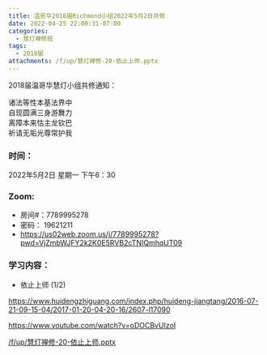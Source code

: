 ```yaml
---
title: 温哥华2018届Richmond小组2022年5月2日共修
date: 2022-04-25 22:00:31-07:00
categories:
  - 慧灯禅修班
tags:
  - 2018届
attachments: /f/up/慧灯禅修-20-依止上师.pptx
---
```

2018届温哥华慧灯小组共修通知：

诸法等性本基法界中\
自现圆满三身游舞力\
离障本来怙主龙钦巴\
祈请无垢光尊常护我  

### 时间：

2022年5月2日 星期一 下午6：30

### Zoom:

* 房间#：7789995278 
* 密码： 19621211
* <https://us02web.zoom.us/j/7789995278?pwd=VjZmbWJFY2k2K0E5RVB2cTNIQmhqUT09>

### 学习内容：

* 依止上师 (1/2)

<https://www.huidengzhiguang.com/index.php/huideng-jiangtang/2016-07-21-09-15-04/2017-01-20-04-20-16/2607-l17090>

<https://www.youtube.com/watch?v=oDOCBvUIzoI>

[/f/up/慧灯禅修-20-依止上师.pptx](/f/up/慧灯禅修-20-依止上师.pptx)